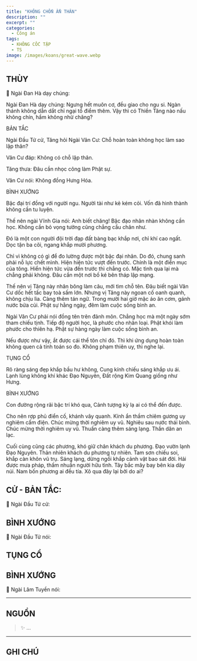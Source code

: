 ```yaml
---
title: "KHÔNG CHỐN ẨN THÂN"
description: ""
excerpt: ""
categories:
  - Công án
tags:
  - KHÔNG CỐC TẬP
  - TS 
image: /images/koans/great-wave.webp
---
```


## THÙY

📢 Ngài Đan Hà dạy chúng:



Ngài Đan Hà dạy chúng: Ngưng hết muôn cơ, đều giao cho ngu si. Ngàn thánh không dẫn dắt chỉ ngại tổ điểm thêm. Vậy thì có Thiền Tăng nào nấu không chín, hầm không nhừ chăng?

BẢN TẮC

Ngài Đầu Tử cử, Tăng hỏi Ngài Vân Cư: Chỗ hoàn toàn không học làm sao lập thân?

Vân Cư đáp: Không có chỗ lập thân.

Tăng thưa: Đâu cần nhọc công làm Phật sự.

Vân Cư nói: Không đồng Hưng Hóa.

BÌNH XƯỚNG

Bậc đại trí đồng với người ngu. Người tài như kẻ kém cỏi. Vốn đã hình thành không cần tu luyện.

Thế nên ngài Vĩnh Gia nói: Anh biết chăng! Bậc đạo nhân nhàn không cần học. Không cần bỏ vọng tưởng cũng chẳng cầu chân như.

Đó là một con người đội trời đạp đất bàng bạc khắp nơi, chỉ khí cao ngất. Dọc tận ba cõi, ngang khắp mười phương.

Chỉ vì không có gì để đo lường được một bậc đại nhân. Do đó, chung sanh phải nỗ lực chết mình. Hiện hiện tức vượt đến trước. Chính là một điển mục của tông. Hiển hiện tức vừa đến trước thì chẳng có. Mặc tình qua lại mà chẳng phải không. Đâu cần một nơi bố ké bên tháp lập mạng.

Thế nên vị Tăng này nhân bông làm câu, mới tìm chỗ tên. Đâu biết ngài Vân Cư dốc hết tấc bay toà sấm lớn. Nhưng vị Tăng này ngoan cố oanh quanh, không chịu lìa. Càng thêm tán ngữ. Trong mười hai giờ mặc áo ăn cơm, gánh nước bửa củi. Phật sự hằng ngày, đêm làm cuộc sống bình an.

Ngài Vân Cư phải nói đồng tên trên đảnh môn. Chẳng học mà một ngày sớm tham chiếu tịnh. Tiếp độ người học, là phước cho nhân loại. Phật khói làm phước cho thiên hạ. Phật sự hàng ngày làm cuộc sống bình an.

Nếu được như vậy, ắt được cái thể tôn chỉ đó. Thì khi ứng dụng hoàn toàn không quen cả tính toán so đo. Không phạm thiên uy, thì nghe lại.

TỤNG CỔ

Rõ ràng sáng đẹp khắp bầu hư không,
Cung kính chiếu sáng khắp ưu ái.
Lạnh lùng không khí khác Đạo Nguyên,
Đất rộng Kim Quang giống như Hưng.

BÌNH XƯỚNG


Con đường rộng rãi bậc trí khó qua,
Cảnh tượng kỳ lạ ai có thể đến được.

Cho nên rợp phủ điển cố, khánh vây quanh. Kính ẩn thầm chiêm gương uy nghiêm cẩm điện. Chúc mừng thời nghiêm uy vũ. Nghiêu sau nước thái bình. Chúc mừng thời nghiêm uy vũ. Thuấn càng thêm sáng lạng. Thần dân an lạc.

Cuối cùng cũng các phương, khó giữ chân khách du phương. Đạo vườn lạnh Đạo Nguyên. Thản nhiên khách du phương tự nhiên. Tam sơn chiếu soi, khắp càn khôn vũ trụ. Sáng lạng, dừng ngồi khắp cảnh vật bao sát đời. Hải được mưa pháp, thấm nhuần người hữu tình. Tây bắc mây bay bên kia dãy núi. Nam bốn phương ai đều tía. Xô qua đây lại bởi do ai?


## CỬ - BẢN TẮC:

📢 Ngài Đầu Tử cử:

> 

## BÌNH XƯỚNG

📢 Ngài Đầu Tử nói:



## TỤNG CỔ

> 

## BÌNH XƯỚNG

📢 Ngài Lâm Tuyền nói:



<hr class="blog-rule" />

## NGUỒN

> ✨ ...

<hr class="blog-rule" />

## GHI CHÚ

[^1]: ⭐️ <a href="/masters/Shaoshan-Huanpu" target="_blank">🔗 TS </a>
